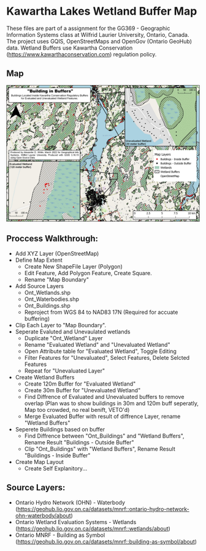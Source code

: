 # Kawartha Lakes Wetland Buffer Map

These files are part of a assignment for the GG369 - Geographic Information Systems class at Wilfrid Laurier University, Ontario, Canada. The project uses GQIS, OpenStreetMaps and OpenGov (Ontario GeoHub) data. Wetland Buffers use Kawartha Conservation (https://www.kawarthaconservation.com) regulation policy. 

## Map
![GG369 Map 1](GG369_WetlandMap.jpg)

## Proccess Walkthrough:
- Add XYZ Layer (OpenStreetMap)
- Define Map Extent
     - Create New ShapeFile Layer (Polygon)
     - Edit Feature, Add Polygon Feature, Create Square.
     - Rename "Map Boundary"
- Add Source Layers
    - Ont_Wetlands.shp
    - Ont_Waterbodies.shp
    - Ont_Buildings.shp
    - Reproject from WGS 84 to NAD83 17N (Required for accuate buffering)
- Clip Each Layer to "Map Boundary".
- Seperate Evaluted and Unevaulated wetlands
    - Duplicate "Ont_Wetland" Layer
    - Rename "Evaluated Wetland" and "Unevaluated Wetland"
    - Open Attribute table for "Evaluated Wetland", Toggle Editing
    - Filter Features for "Unevaluated", Select Features, Delete Selcted Features
    - Repeat for "Unevaluated Layer"
- Create Wetland Buffers
    - Create 120m Buffer for "Evaluated Wetland" 
    - Create 30m Buffer for "Unevaluated Wetland"
    - Find Diffrence of Evaluated and Unevaluated buffers to remove overlap
    (Plan was to show buildings in 30m and 120m buff seperatly, Map too crowded, no real benift, VETO'd)
    - Merge Evaluated Buffer with result of diffrence Layer, rename "Wetland Buffers"
- Seperete Buildings based on buffer
    - Find Diffrence between "Ont_Buildings" and "Wetland Buffers", Rename Result "Buildings - Outside Buffer"
    - Clip "Ont_Buildings" with "Wetland Buffers", Rename Result "Buildings - Inside Buffer"
- Create Map Layout
    - Create Self Explanitory...

## Source Layers:
- Ontario Hydro Network (OHN) - Waterbody 
 (https://geohub.lio.gov.on.ca/datasets/mnrf::ontario-hydro-network-ohn-waterbody/about)
- Ontario Wetland Evaluation Systems - Wetlands
 (https://geohub.lio.gov.on.ca/datasets/mnrf::wetlands/about)
- Ontario MNRF - Building as Symbol 
 (https://geohub.lio.gov.on.ca/datasets/mnrf::building-as-symbol/about)